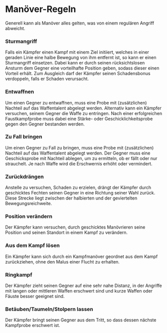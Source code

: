 # Manöver-Regeln
Generell kann als Manöver alles gelten, was von einem regulären Angriff abweicht.
 
 
### Sturmangriff
 
Falls ein Kämpfer einen Kampf mit einem Ziel initiiert, welches in einer geraden Linie eine halbe Bewegung von ihm entfernt ist, so kann er einen Sturmangriff einsetzen. Dabei kann er durch seinen rücksichtslosen Ansturm dem Gegner eine vorteilhafte Position geben, sodass dieser einen Vorteil erhält. Zum Ausgleich darf der Kämpfer seinen Schadensbonus verdoppeln, falls er Schaden verursacht.
 
 
### Entwaffnen
 
Um einen Gegner zu entwaffnen, muss eine Probe mit (zusätzlichen) Nachteil auf das Waffentalent abgelegt werden. Alternativ kann ein Kämpfer versuchen, seinem Gegner die Waffe zu entringen. Nach einer erfolgreichen Faustkampfprobe muss dabei eine Stärke- oder Geschicklichkeitsprobe gegen den Gegner bestanden werden.
 
 
### Zu Fall bringen
 
Um einen Gegner zu Fall zu bringen, muss eine Probe mit (zusätzlichen) Nachteil auf das Waffentalent abgelegt werden. Der Gegner muss eine Geschicksprobe mit Nachteil ablegen, um zu ermitteln, ob er fällt oder nur strauchelt. Je nach Waffe wird die Erschwernis erhöht oder vermindert.
 
 
### Zurückdrängen
 
Anstelle zu versuchen, Schaden zu erzielen, drängt der Kämpfer durch geschicktes Fechten seinen Gegner in eine Richtung seiner Wahl zurück. Diese Strecke liegt zwischen der halbierten und der geviertelten Bewegungsreichweite.
 
 
### Position verändern
 
Der Kämpfer kann versuchen, durch geschicktes Manövrieren seine Position und seinen Standort in einem Kampf zu verändern.
 
 
### Aus dem Kampf lösen
 
Ein Kämpfer kann sich durch ein Kampfmanöver geordnet aus dem Kampf zurückziehen, ohne den Malus einer Flucht zu erhalten.
 
 
### Ringkampf
 
Der Kämpfer zieht seinen Gegner auf eine sehr nahe Distanz, in der Angriffe mit langen oder mittleren Waffen erschwert sind und kurze Waffen oder Fäuste besser geeignet sind.
 
 
### Betäuben/Taumeln/Stolpern lassen
 
Der Kämpfer bringt seinen Gegner aus dem Tritt, so dass dessen nächste Kampfprobe erschwert ist.
